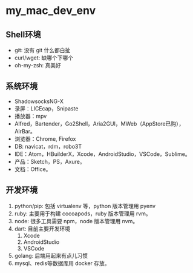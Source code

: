 # my_mac_dev_env

## Shell环境

- git: 没有 git 什么都白扯
- curl/wget: 缺哪个下哪个
- oh-my-zsh: 真美好

## 系统环境

- ShadowsocksNG-X
- 录屏：LICEcap，Snipaste
- 播放器：mpv
- Alfred，Bartender，Go2Shell，Aria2GUI，MWeb（AppStore已购），AirBar。
- 浏览器：Chrome, Firefox
- DB: navicat，rdm，robo3T
- IDE：Atom，HBuilderX，Xcode，AndroidStudio，VSCode，Sublime。
- 产品：Sketch，PS，Axure。
- 文档：Office。

## 开发环境

1. python/pip: 包括 virtualenv 等，python 版本管理用 pyenv
2. ruby: 主要用于构建 cocoapods，ruby 版本管理用 rvm。
3. node: 很多工具需要 npm，node 版本管理用 nvm。
4. dart: 目前主要开发环境
    1. Xcode
    2. AndroidStudio
    3. VSCode
5. golang: 后端用起来有点儿习惯
6. mysql、redis等数据库用 docker 存放。

